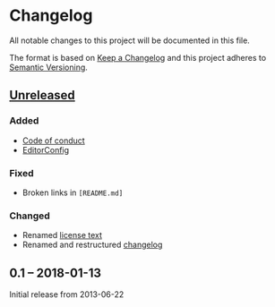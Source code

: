 #   Changelog

All notable changes to this project will be documented in this file.

The format is based on [Keep a Changelog](http://keepachangelog.com/en/1.0.0/)
and this project adheres to [Semantic Versioning](http://semver.org/spec/v2.0.0.html).


##  [Unreleased]


### Added

*   [Code of conduct](CODE_OF_CONDUCT.md)
*   [EditorConfig](.editorconfig)


### Fixed

*   Broken links in `[README.md]`


### Changed

*   Renamed [license text](LICENSE)
*   Renamed and restructured [changelog](CHANGELOG.md)


##  0.1 – 2018-01-13

Initial release from 2013-06-22


[Unreleased]: https://github.com/c3e/docpatch/compare/0.1...HEAD
